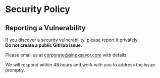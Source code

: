 # Security Policy

## Reporting a Vulnerability

If you discover a security vulnerability, please report it privately.  
**Do not create a public GitHub issue.**

Please email us at [corporate@singxsavor.com](mailto:corporate@singxsavor.com) with details.

We will respond within 48 hours and work with you to address the issue promptly.
